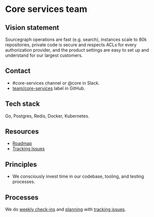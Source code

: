 # Core services team

## Vision statement

Sourcegraph operations are fast (e.g. search), instances scale to 80k repositories, private code is secure and respects ACLs for every authorization provider, and the product settings are easy to set up and understand for our largest customers.

## Contact

- #core-services channel or @core in Slack.
- [team/core-services](https://github.com/sourcegraph/sourcegraph/issues/new?labels=team/core-services) label in GitHub.

## Tech stack

Go, Postgres, Redis, Docker, Kubernetes.

## Resources

- [Roadmap](https://docs.google.com/document/d/1cBsE9801DcBF9chZyMnxRdolqM_1c2pPyGQz15QAvYI/edit#heading=h.fv5i7qi85bru)
- [Tracking Issues](https://github.com/sourcegraph/sourcegraph/issues?utf8=%E2%9C%93&q=is%3Aissue+label%3Ateam%2Fcore-services+label%3Atracking)

## Principles

* We consciously invest time in our codebase, tooling, and testing processes.

## Processes

We do [weekly check-ins](../../product/tracking_issues.md#using-a-tracking-issue-for-progress-check-ins) and [planning](../../product/tracking_issues.md#planning-a-milestone-with-a-tracking-issue) with [tracking issues](../../product/tracking_issues.md).
